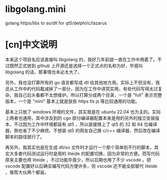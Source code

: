 # libgolang.mini
golang https/libs to so/dll for qt5/delphi/c/lazarus

# [cn]中文说明

本来这个项目名应该直接叫 libgolang 的，我好几年前就一直在工作中用着了。不过既然正式放到 github 上开源还是选择一个正式点的名称为好，毕竟叫 libgolang 的话，那事情也未必太大了。

另外，我也没打算所有的 go 语言都写成 dll 给其他地方用。实际上不但没有，我还从工作中的代码裁减掉了一部分，因为在工作中讲究实用，有些代码写得太过复杂，我自己后头看都不太想维护。所以打算分成两个目录，一个是 "full" 表示完整版本，一个是 "mini" 基本上就是放些 https tls js 等比较通用的功能。

基本上只放了 windows 环境的文件，其实我是在 ubuntu 22.04 也为主的。实际上两者也通用，其中涉及到的 cgo 部分编译器配置本来是用的另外的独立安装版本，不过因为工作中环境都装有 qt5 ，所以直接换上了 qt5 的 32 和 64 位编译器，倒也省了不少麻烦。不想装 qt5 的网友自己换 c/c++ 编译器，然后改在编译脚本的路径就行了。

再另外，我其实也是在生成 dll/so 文件时才运行一个那个简单到不行的脚本，其实大多娄代码测试运行时是用的 liteide 的配置切换，因为非常的方便。而写代码原来主要也用 liteide ，不过功能毕竟少，所以后期也用了不少 vscode 。把 vscode 配置好以后确实编写代码方便许多，但 vscode 还不能全部替代 liteide ，推荐大伙两个都装。


